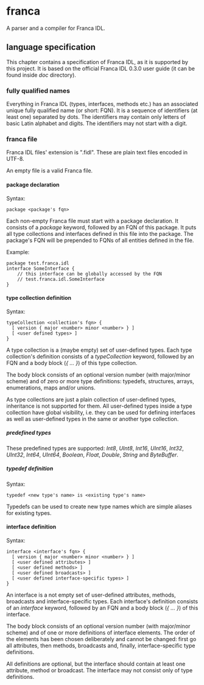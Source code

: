# franca
A parser and a compiler for Franca IDL.

## language specification
This chapter contains a specification of Franca IDL, as it is supported by this
project. It is based on the official Franca IDL 0.3.0 user guide (it can be found
inside *doc* directory).

### fully qualified names
Everything in Franca IDL (types, interfaces, methods etc.) has an associated unique
fully qualified name (or short: FQN). It is a sequence of identifiers (at least one)
separated by dots. The identifiers may contain only letters of basic Latin alphabet
and digits. The identifiers may not start with a digit.

### franca file
Franca IDL files' extension is ".fidl". These are plain text files encoded in
UTF-8.

An empty file is a valid Franca file.

#### package declaration
Syntax:

    package <package's fqn>

Each non-empty Franca file must start with a package declaration. It consists of
a *package* keyword, followed by an FQN of this package. It puts all type collections
and interfaces defined in this file into the package. The package's FQN will be
prepended to FQNs of all entities defined in the file.

Example:

    package test.franca.idl
    interface SomeInterface {
        // this interface can be globally accessed by the FQN
        // test.franca.idl.SomeInterface
    }

#### type collection definition
Syntax:

    typeCollection <collection's fqn> {
      [ version { major <number> minor <number> } ]
      [ <user defined types> ]
    }

A type collection is a (maybe empty) set of user-defined types. Each type collection's
definition consists of a *typeCollection* keyword, followed by an FQN and a body
block (*{ ... }*) of this type collection.

The body block consists of an optional version number (with major/minor scheme)
and of zero or more type definitions: typedefs, structures, arrays, enumerations,
maps and/or unions.

As type collections are just a plain collection of user-defined types, inheritance
is not supported for them. All user-defined types inside a type collection have
global visibility, i.e. they can be used for defining interfaces as well as
user-defined types in the same or another type collection.

##### predefined types
These predefined types are supported: *Int8*, *UInt8*, *Int16*, *UInt16*, *Int32*,
*UInt32*, *Int64*, *UInt64*, *Boolean*, *Float*, *Double*, *String* and *ByteBuffer*.

##### typedef definition
Syntax:

    typedef <new type's name> is <existing type's name>

Typedefs can be used to create new type names which are simple aliases for
existing types.

#### interface definition
Syntax:

    interface <interface's fqn> {
      [ version { major <number> minor <number> } ]
      [ <user defined attributes> ]
      [ <user defined methods> ]
      [ <user defined broadcasts> ]
      [ <user defined interface-specific types> ]
    }

An interface is a not empty set of user-defined attributes, methods, broadcasts
and interface-specific types. Each interface's definition consists of an *interface*
keyword, followed by an FQN and a body block (*{ ... }*) of this interface.

The body block consists of an optional version number (with major/minor scheme)
and of one or more definitions of interface elements. The order of the elements
has been chosen deliberately and cannot be changed: first go all attributes, then
methods, broadcasts and, finally, interface-specific type definitions.

All definitions are optional, but the interface should contain at least one attribute,
method or broadcast. The interface may not consist only of type definitions.
